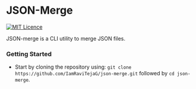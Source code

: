 # JSON-Merge

[![MIT Licence](https://badges.frapsoft.com/os/mit/mit.png?v=103)](https://opensource.org/licenses/mit-license.php)

JSON-merge is a CLI utility to merge JSON files.

### Getting Started
* Start by cloning the repository using: `git clone https://github.com/IamRaviTejaG/json-merge.git` followed by `cd json-merge`.